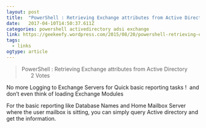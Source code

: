 ```yaml
---
layout: post 
title:  "PowerShell : Retrieving Exchange attributes from Active Directory – Geekeefy" 
date:   2017-04-10T14:50:37.611Z 
categories: powershell activedirectory adsi exchange
link: https://geekeefy.wordpress.com/2015/08/20/powershell-retrieving-exchange-attributes-from-active-directory/ 
tags:
  - links
ogtype: article 
---
```


> PowerShell : Retrieving Exchange attributes from Active Directory
      2 Votes

No more Logging to Exchange Servers for Quick basic reporting tasks !   and don’t even think of loading Exchange Modules 

For the basic reporting like Database Names and Home Mailbox Server where the user mailbox is sitting, you can simply query Active directory and get the information.